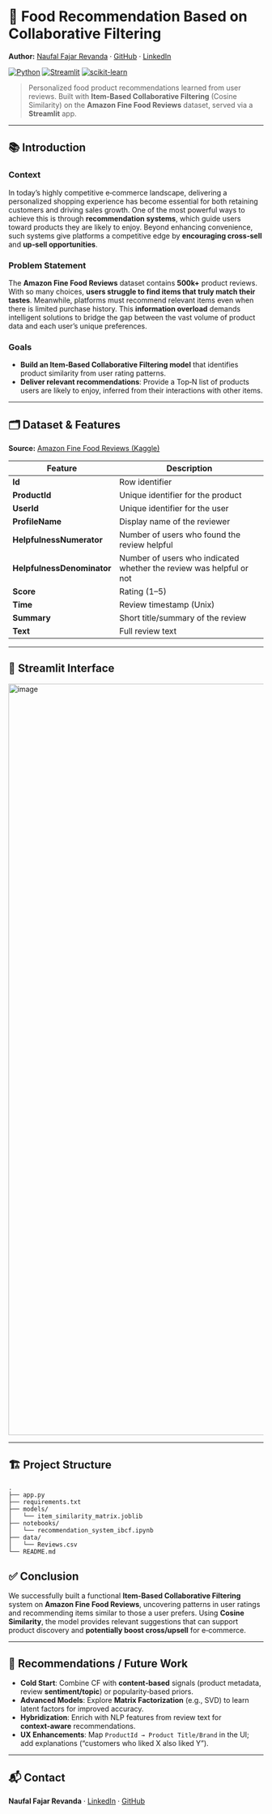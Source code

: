 # 🍲 Food Recommendation Based on Collaborative Filtering

**Author:** [Naufal Fajar Revanda](https://www.linkedin.com/in/naufalrevanda/) · [GitHub](https://github.com/nrevanda) · [LinkedIn](https://www.linkedin.com/in/naufalrevanda/)

[![Python](https://img.shields.io/badge/Python-%3E%3D3.10-3776AB?logo=python\&logoColor=white)](https://www.python.org/)
[![Streamlit](https://img.shields.io/badge/Streamlit-App-FF4B4B?logo=streamlit\&logoColor=white)](https://streamlit.io/)
[![scikit-learn](https://img.shields.io/badge/scikit--learn-IBCF-F7931E?logo=scikit-learn\&logoColor=white)](https://scikit-learn.org/)

> Personalized food product recommendations learned from user reviews. Built with **Item‑Based Collaborative Filtering** (Cosine Similarity) on the **Amazon Fine Food Reviews** dataset, served via a **Streamlit** app.

---

## 📚 Introduction

### Context

In today’s highly competitive e‑commerce landscape, delivering a personalized shopping experience has become essential for both retaining customers and driving sales growth. One of the most powerful ways to achieve this is through **recommendation systems**, which guide users toward products they are likely to enjoy. Beyond enhancing convenience, such systems give platforms a competitive edge by **encouraging cross‑sell** and **up‑sell opportunities**.

### Problem Statement

The **Amazon Fine Food Reviews** dataset contains **500k+** product reviews. With so many choices, **users struggle to find items that truly match their tastes**. Meanwhile, platforms must recommend relevant items even when there is limited purchase history. This **information overload** demands intelligent solutions to bridge the gap between the vast volume of product data and each user’s unique preferences.

### Goals

* **Build an Item‑Based Collaborative Filtering model** that identifies product similarity from user rating patterns.
* **Deliver relevant recommendations**: Provide a Top‑N list of products users are likely to enjoy, inferred from their interactions with other items.

---

## 🗂 Dataset & Features

**Source:** [Amazon Fine Food Reviews (Kaggle)](https://www.kaggle.com/datasets/snap/amazon-fine-food-reviews/data)

| Feature                    | Description                                                         |
| -------------------------- | ------------------------------------------------------------------- |
| **Id**                     | Row identifier                                                      |
| **ProductId**              | Unique identifier for the product                                   |
| **UserId**                 | Unique identifier for the user                                      |
| **ProfileName**            | Display name of the reviewer                                        |
| **HelpfulnessNumerator**   | Number of users who found the review helpful                        |
| **HelpfulnessDenominator** | Number of users who indicated whether the review was helpful or not |
| **Score**                  | Rating (1–5)                                                        |
| **Time**                   | Review timestamp (Unix)                                             |
| **Summary**                | Short title/summary of the review                                   |
| **Text**                   | Full review text                                                    |

---
## 🎥 Streamlit Interface

<img width="3017" height="1482" alt="image" src="https://github.com/user-attachments/assets/4a5cee61-c459-4bb3-a3db-1aeca4bdf253" />

---

## 🏗 Project Structure

```
.
├── app.py                                
├── requirements.txt
├── models/
│   └── item_similarity_matrix.joblib    
├── notebooks/
│   └── recommendation_system_ibcf.ipynb        
├── data/
│   └── Reviews.csv                       
└── README.md
```

## ✅ Conclusion

We successfully built a functional **Item‑Based Collaborative Filtering** system on **Amazon Fine Food Reviews**, uncovering patterns in user ratings and recommending items similar to those a user prefers. Using **Cosine Similarity**, the model provides relevant suggestions that can support product discovery and **potentially boost cross/upsell** for e‑commerce.

---

## 🔧 Recommendations / Future Work

* **Cold Start**: Combine CF with **content‑based** signals (product metadata, review **sentiment/topic**) or popularity‑based priors.
* **Advanced Models**: Explore **Matrix Factorization** (e.g., SVD) to learn latent factors for improved accuracy.
* **Hybridization**: Enrich with NLP features from review text for **context‑aware** recommendations.
* **UX Enhancements**: Map `ProductId → Product Title/Brand` in the UI; add explanations (“customers who liked X also liked Y”).

---

## 📬 Contact

**Naufal Fajar Revanda** · [LinkedIn](https://www.linkedin.com/in/naufalrevanda/) · [GitHub](https://github.com/nrevanda)
